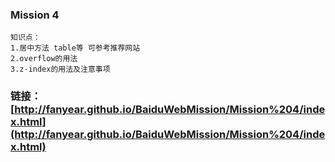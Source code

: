 ### Mission 4
    知识点：
    1.居中方法 table等 可参考推荐网站
    2.overflow的用法
    3.z-index的用法及注意事项

###  链接：[http://fanyear.github.io/BaiduWebMission/Mission%204/index.html](http://fanyear.github.io/BaiduWebMission/Mission%204/index.html)    
